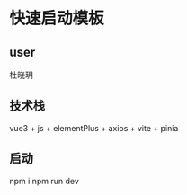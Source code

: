 # 快速启动模板

## user
杜晓玥

## 技术栈
vue3 + js + elementPlus + axios + vite + pinia

## 启动
npm i
npm run dev
